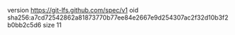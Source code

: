 version https://git-lfs.github.com/spec/v1
oid sha256:a7cd72542862a81873770b77ee84e2667e9d254307ac2f32d10b3f2b0bb2c5d6
size 11
